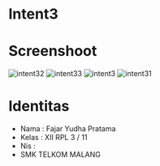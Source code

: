 # Intent3
# Screenshoot
![intent32](https://cloud.githubusercontent.com/assets/22133617/22511905/c0c792ae-e8c9-11e6-8d13-8adc7ca91dd3.png)
![intent33](https://cloud.githubusercontent.com/assets/22133617/22511906/c0f68c6c-e8c9-11e6-9f09-476e15567eb1.png)
![intent3](https://cloud.githubusercontent.com/assets/22133617/22511907/c0fef5c8-e8c9-11e6-97ea-d566612b5dc5.png)
![intent31](https://cloud.githubusercontent.com/assets/22133617/22511908/c12ae124-e8c9-11e6-96db-04de53861a11.png)
# Identitas 
- Nama  : Fajar Yudha Pratama
- Kelas : XII RPL 3 / 11
- Nis   : 
- SMK TELKOM MALANG 
